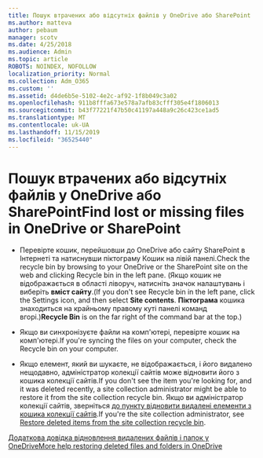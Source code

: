 ```yaml
---
title: Пошук втрачених або відсутніх файлів у OneDrive або SharePoint
ms.author: matteva
author: pebaum
manager: scotv
ms.date: 4/25/2018
ms.audience: Admin
ms.topic: article
ROBOTS: NOINDEX, NOFOLLOW
localization_priority: Normal
ms.collection: Adm_O365
ms.custom: ''
ms.assetid: d4de6b5e-5102-4e2c-af92-1f8b049c3a02
ms.openlocfilehash: 911b8fffa673e578a7afb83cfff305e4f1806013
ms.sourcegitcommit: b43f77221f47b50c41197a448a9c26c423ce1ad5
ms.translationtype: MT
ms.contentlocale: uk-UA
ms.lasthandoff: 11/15/2019
ms.locfileid: "36525440"
---
```

# <a name="find-lost-or-missing-files-in-onedrive-or-sharepoint"></a><span data-ttu-id="13ea8-102">Пошук втрачених або відсутніх файлів у OneDrive або SharePoint</span><span class="sxs-lookup"><span data-stu-id="13ea8-102">Find lost or missing files in OneDrive or SharePoint</span></span>

- <span data-ttu-id="13ea8-103">Перевірте кошик, перейшовши до OneDrive або сайту SharePoint в Інтернеті та натиснувши піктограму Кошик на лівій панелі.</span><span class="sxs-lookup"><span data-stu-id="13ea8-103">Check the recycle bin by browsing to your OneDrive or the SharePoint site on the web and clicking Recycle bin in the left pane.</span></span> <span data-ttu-id="13ea8-104">(Якщо кошик не відображається в області ліворуч, натисніть значок налаштувань і виберіть **вміст сайту**.</span><span class="sxs-lookup"><span data-stu-id="13ea8-104">(If you don't see Recycle bin in the left pane, click the Settings icon, and then select **Site contents**.</span></span> <span data-ttu-id="13ea8-105">**Піктограма** кошика знаходиться на крайньому правому куті панелі команд вгорі.)</span><span class="sxs-lookup"><span data-stu-id="13ea8-105">**Recycle Bin** is on the far right of the command bar at the top.)</span></span> 
    
- <span data-ttu-id="13ea8-106">Якщо ви синхронізуєте файли на комп'ютері, перевірте кошик на комп'ютері.</span><span class="sxs-lookup"><span data-stu-id="13ea8-106">If you're syncing the files on your computer, check the Recycle bin on your computer.</span></span> 
    
- <span data-ttu-id="13ea8-107">Якщо елемент, який ви шукаєте, не відображається, і його видалено нещодавно, адміністратор колекції сайтів може відновити його з кошика колекції сайтів.</span><span class="sxs-lookup"><span data-stu-id="13ea8-107">If you don't see the item you're looking for, and it was deleted recently, a site collection administrator might be able to restore it from the site collection recycle bin.</span></span> <span data-ttu-id="13ea8-108">Якщо ви адміністратор колекції сайтів, зверніться [до пункту відновити видалені елементи з кошика колекції сайтів](https://go.microsoft.com/fwlink/?linkid=866439).</span><span class="sxs-lookup"><span data-stu-id="13ea8-108">If you're the site collection administrator, see [Restore deleted items from the site collection recycle bin](https://go.microsoft.com/fwlink/?linkid=866439).</span></span>
    
[<span data-ttu-id="13ea8-109">Додаткова довідка відновлення видалених файлів і папок у OneDrive</span><span class="sxs-lookup"><span data-stu-id="13ea8-109">More help restoring deleted files and folders in OneDrive</span></span>](https://go.microsoft.com/fwlink/?linkid=872872)
  

